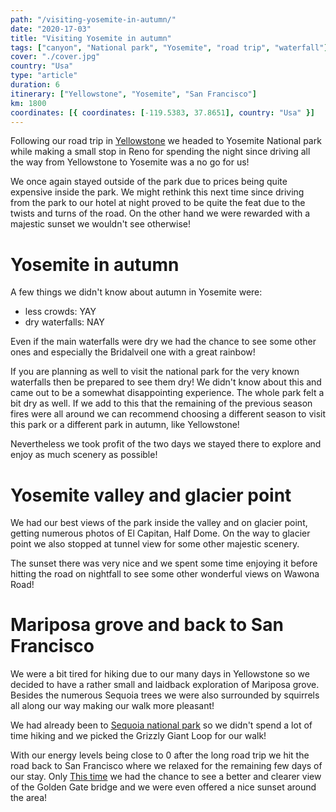 ```yaml
---
path: "/visiting-yosemite-in-autumn/"
date: "2020-17-03"
title: "Visiting Yosemite in autumn"
tags: ["canyon", "National park", "Yosemite", "road trip", "waterfall"]
cover: "./cover.jpg"
country: "Usa"
type: "article"
duration: 6
itinerary: ["Yellowstone", "Yosemite", "San Francisco"]
km: 1800
coordinates: [{ coordinates: [-119.5383, 37.8651], country: "Usa" }]
---
```


Following our road trip in [Yellowstone](/searching-for-bears-yellowstone/) we headed to Yosemite National park while making a small stop in Reno for spending the night since driving all the way from Yellowstone to Yosemite was a no go for us!

We once again stayed outside of the park due to prices being quite expensive inside the park. We might rethink this next time since driving from the park to our hotel at night proved to be quite the feat due to the twists and turns of the road. On the other hand we were rewarded with a majestic sunset we wouldn't see otherwise!

# Yosemite in autumn

A few things we didn't know about autumn in Yosemite were:

- less crowds: YAY
- dry waterfalls: NAY

Even if the main waterfalls were dry we had the chance to see some other ones and especially the Bridalveil one with a great rainbow!

<rehype-image src="bridalveil.jpg"></rehype-image>

If you are planning as well to visit the national park for the very known waterfalls then be prepared to see them dry! We didn't know about this and came out to be a somewhat disappointing experience. The whole park felt a bit dry as well. If we add to this that the remaining of the previous season fires were all around we can recommend choosing a different season to visit this park or a different park in autumn, like Yellowstone!

Nevertheless we took profit of the two days we stayed there to explore and enjoy as much scenery as possible!

<rehype-image src="elcapitan.jpg"></rehype-image>

# Yosemite valley and glacier point

We had our best views of the park inside the valley and on glacier point, getting numerous photos of El Capitan, Half Dome. On the way to glacier point we also stopped at tunnel view for some other majestic scenery.

<rehype-image src="halfdome.jpg"></rehype-image>

The sunset there was very nice and we spent some time enjoying it before hitting the road on nightfall to see some other wonderful views on Wawona Road!

<rehype-image src="sunset.jpg"></rehype-image>

# Mariposa grove and back to San Francisco

We were a bit tired for hiking due to our many days in Yellowstone so we decided to have a rather small and laidback exploration of Mariposa grove. Besides the numerous Sequoia trees we were also surrounded by squirrels all along our way making our walk more pleasant!

We had already been to [Sequoia national park](/road-trip-southwest/#comparing-ourselves-to-the-great-trees-of-sequoia-national-park) so we didn't spend a lot of time hiking and we picked the Grizzly Giant Loop for our walk!

With our energy levels being close to 0 after the long road trip we hit the road back to San Francisco where we relaxed for the remaining few days of our stay. Only [This time](/san-francisco/) we had the chance to see a better and clearer view of the Golden Gate bridge and we were even offered a nice sunset around the area!

<rehype-image src="goldengate1.jpg"></rehype-image>

<rehype-image src="goldengate2.jpg"></rehype-image>
